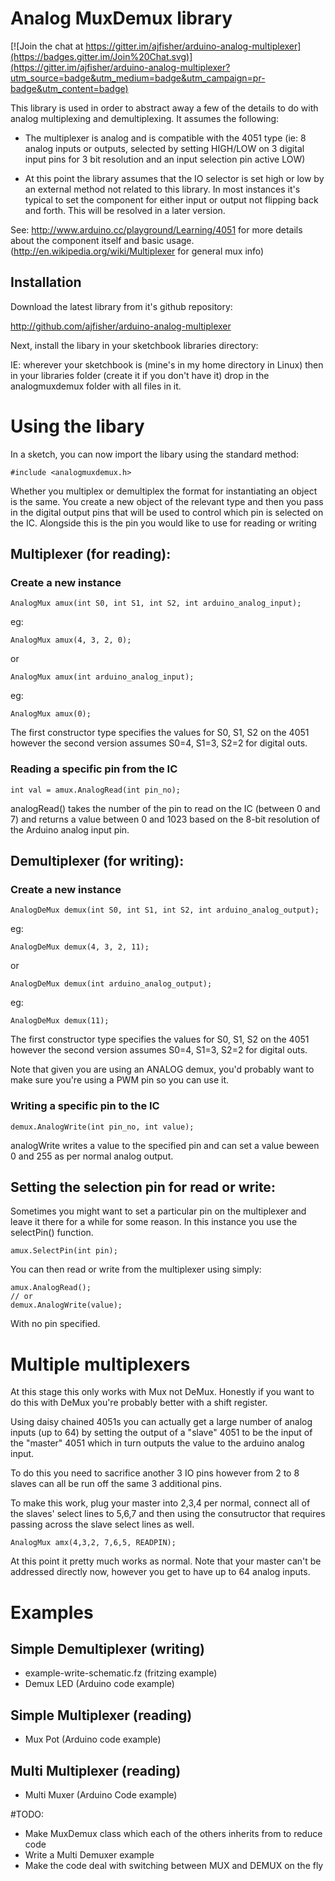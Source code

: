 # Analog MuxDemux library

[![Join the chat at https://gitter.im/ajfisher/arduino-analog-multiplexer](https://badges.gitter.im/Join%20Chat.svg)](https://gitter.im/ajfisher/arduino-analog-multiplexer?utm_source=badge&utm_medium=badge&utm_campaign=pr-badge&utm_content=badge)

This library is used in order to abstract away a few of the details to do with analog multiplexing and demultiplexing. It assumes the following:

- The multiplexer is analog and is compatible with the 4051 type (ie: 8 analog inputs or outputs, selected by setting HIGH/LOW on 3 digital input pins for 3 bit resolution and an input selection pin active LOW)

- At this point the library assumes that the IO selector is set high or low by an external method not related to this library. In most instances it's typical to set the component for either input or output not flipping back and forth. This will be resolved in a later version.

See: http://www.arduino.cc/playground/Learning/4051 for more details about the component itself and basic usage. (http://en.wikipedia.org/wiki/Multiplexer for general mux info)

## Installation

Download the latest library from it's github repository:

http://github.com/ajfisher/arduino-analog-multiplexer

Next, install the libary in your sketchbook libraries directory:

IE: wherever your sketchbook is (mine's in my home directory in Linux) then in your libraries folder (create it if you don't have it) drop in the analogmuxdemux folder with all files in it.

# Using the libary

In a sketch, you can now import the libary using the standard method:

    #include <analogmuxdemux.h>

Whether you multiplex or demultiplex the format for instantiating an object is the same. You create a new object of the relevant type and then you pass in the digital output pins that will be used to control which pin is selected on the IC. Alongside this is the pin you would like to use for reading or writing

## Multiplexer (for reading):

### Create a new instance

    AnalogMux amux(int S0, int S1, int S2, int arduino_analog_input);

eg: 

    AnalogMux amux(4, 3, 2, 0);

or 

    AnalogMux amux(int arduino_analog_input);

eg: 

    AnalogMux amux(0);

The first constructor type specifies the values for S0, S1, S2 on the 4051 however the second version assumes S0=4, S1=3, S2=2 for digital outs.

### Reading a specific pin from the IC

    int val = amux.AnalogRead(int pin_no);

analogRead() takes the number of the pin to read on the IC (between 0 and 7) and returns a value between 0 and 1023 based on the 8-bit resolution of the Arduino analog input pin. 

## Demultiplexer (for writing):

### Create a new instance

    AnalogDeMux demux(int S0, int S1, int S2, int arduino_analog_output);

eg: 

    AnalogDeMux demux(4, 3, 2, 11);

or

    AnalogDeMux demux(int arduino_analog_output);

eg: 

    AnalogDeMux demux(11);

The first constructor type specifies the values for S0, S1, S2 on the 4051 however the second version assumes S0=4, S1=3, S2=2 for digital outs.

Note that given you are using an ANALOG demux, you'd probably want to make sure you're using a PWM pin so you can use it.

### Writing a specific pin to the IC

    demux.AnalogWrite(int pin_no, int value);

analogWrite writes a value to the specified pin and can set a value beween 0 and 255 as per normal analog output.

## Setting the selection pin for read or write:

Sometimes you might want to set a particular pin on the multiplexer and leave it there for a while for some reason. In this instance you use the selectPin() function.

    amux.SelectPin(int pin);

You can then read or write from the multiplexer using simply:

    amux.AnalogRead(); 
    // or 
    demux.AnalogWrite(value);

With no pin specified. 

# Multiple multiplexers

At this stage this only works with Mux not DeMux. Honestly if you want to do this with DeMux you're probably better with a shift register.

Using daisy chained 4051s you can actually get a large number of analog inputs (up to 64) by setting the output of a "slave" 4051 to be the input of the "master" 4051 which in turn outputs the value to the arduino analog input.

To do this you need to sacrifice another 3 IO pins however from 2 to 8 slaves can all be run off the same 3 additional pins.

To make this work, plug your master into 2,3,4 per normal, connect all of the slaves' select lines to 5,6,7 and then using the consutructor that requires passing across the slave select lines as well.

    AnalogMux amx(4,3,2, 7,6,5, READPIN);

At this point it pretty much works as normal. Note that your master can't be addressed directly now, however you get to have up to 64 analog inputs.

# Examples
## Simple Demultiplexer (writing)

- example-write-schematic.fz (fritzing example)
- Demux LED (Arduino code example)

## Simple Multiplexer (reading)

- Mux Pot (Arduino code example)

## Multi Multiplexer (reading)

- Multi Muxer (Arduino Code example)

#TODO:

- Make MuxDemux class which each of the others inherits from to reduce code
- Write a Multi Demuxer example
- Make the code deal with switching between MUX and DEMUX on the fly
